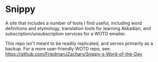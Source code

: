 # Snippy

A site that includes a number of tools I find useful, including word definitions and etymology, translation tools for learning Akkadian, and subscription/unsubscription services for a WOTD emailer.

This repo isn't meant to be readily replicated, and serves primarily as a backup. For a more user-friendly WOTD repo, see:
https://github.com/FriedmanJZachary/Snippy-s-Word-of-the-Day
